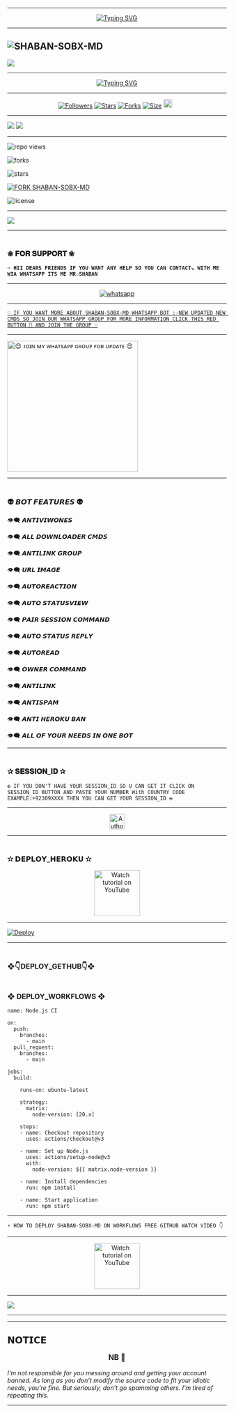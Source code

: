 ---------

</p> <p align="center">
<a href="https://git.io/typing-svg"><img src="https://readme-typing-svg.demolab.com?font=Rubik+Dirt&size=65&pause=1000&color=F89C75F&background=FF20A500&center=true&vCenter=true&width=1000&height=150&lines=THANK+YOU;FOR+USIN+SHABAN+SOBX+MD" alt="Typing SVG" /></a>

----------
![SHABAN-SOBX-MD](https://readme-typing-svg.demolab.com?font=Poppins&size=24&pause=800&color=008080&center=true&vCenter=true&width=600&lines=🥰+**𝐀𝐚𝐬𝐥𝐚𝐦𝐎𝐀𝐚𝐥𝐢𝐤𝐮𝐦**+❣️+**EVERYONE**+👋🏻;😍+**WELCOME+TO+SHABAN+MD+BOT**+💙;❤️+**THE+ULTIMATE+WHATSAPP+BOT+EXPERIENCE!**;🎉+**ENJOY+UNLIMITED+FEATURES+AND+COMMANDS!**;⚡+**FAST+%7C+RELIABLE+%7C+USER-FRIENDLY+BOT!**;🥳+**LET'S+GET+STARTED!**)
----------

<a><img src='https://i.imgur.com/DzrdW5g.gif'/></a>

-------

 </p> <p align="center">
<a href="https://git.io/typing-svg"><img src="https://readme-typing-svg.demolab.com?font=Rubik+Dirt&size=65&pause=1000&color=F720C3F&background=FF20A500&center=true&vCenter=true&width=1000&height=150&lines=SHABAN+SOBX+MD+ V2;MADE+BY+MR+SHABAN" alt="Typing SVG" /></a>

------------

<p align="center">
<a href="https://github.com/MRSHABAN40/"><img title="Followers" src="https://img.shields.io/github/followers/MRSHABAN40?color=blue&style=flat-square"></a>
<a href="https://github.com/MRSHABAN40/SHABAN-SOBX-MD/stargazers/"><img title="Stars" src="https://img.shields.io/github/stars/MRSHABAN40/SHABAN-SOBX-MD?color=blue&style=flat-square"></a>
<a href="https://github.com/MRSHABAN40/SHABAN-SOBX-MD/network/members"><img title="Forks" src="https://img.shields.io/github/forks/MRSHABAN40/SHABAN-SOBX-MD?color=blue&style=flat-square"></a>
<a href="https://github.com/MRSHABAN40/SHABAN-SOBX-MD/"><img title="Size" src="https://img.shields.io/github/repo-size/MRSHABAN40/SHABAN-SOBX-MD?style=flat-square&color=blue"></a>
<a href="https://github.com/MRSHABAN40/SHABAN-SOBX-MD/graphs/commit-activity"><img height="20" src="https://img.shields.io/badge/Maintained%3F-yes-green.svg"></a>&nbsp;&nbsp;
</p>
<p align='center'>
</p>

------------

<a><img src='https://i.imgur.com/LyHic3i.gif'/></a>
<a><img src='https://i.imgur.com/LyHic3i.gif'/></a>

--------------

![repo views](https://hits.seeyoufarm.com/api/count/incr/badge.svg?url=https%3A%2F%2Fgithub.com%2FMRSHABAN40%2FSHABAN-SOBX-MD&count_bg=%2379C83D&title_bg=%23555555&icon=gitpod.svg&icon_color=%23E7E7E7&title=Views&edge_flat=false)


![forks](https://img.shields.io/github/forks/MRSHABAN40/SHABAN-SOBX-MD?label=Forks&style=social)


![stars](https://img.shields.io/github/stars/MRSHABAN40/SHABAN-SOBX-MD?style=social)


[![FORK SHABAN-SOBX-MD](https://img.shields.io/badge/FORK%20-SHABAN%20SOBX%20MD-white)](https://github.com/MRSHABAN40/SHABAN-SOBX-MD/fork)

![license](https://img.shields.io/github/license/MRSHABAN40/SHABAN-SOBX-MD?color=green&label=License&style=plastic)

---------------

<img align="center" height="auto"
src="https://cardivo.vercel.app/api?name=SHABAN%20MD%20V2&description=🪀THE%20WORLD%20BEST%20WHATSAPP%20BOT%★%20CREATED%20BY%20MR%20SHABAN♥️&image=https://i.ibb.co/wwkxCP7/Manul-Ofc-X.jpg?v=4&backgroundColor=%23ecf0f1&github=MRSHABAN40&pattern=leaf&colorPattern=%23eaeaea"/>

------------------


### <br> ❀ 𝐅𝐎𝐑 𝐒𝐔𝐏𝐏𝐎𝐑𝐓 ❀

**`➩ HII DEARS FRIENDS IF YOU WANT ANY HELP SO YOU CAN CONTACT↘︎ WITH ME WIA WHATSAPP ITS ME MR✩SHABAN`**

-------

<p align="center">
  <a href="https://wa.me/+923059395959?text=*ʜɪɪ+ᴍʀsʜᴀʙᴀɴ--+ɪ+ɴᴇᴇᴅ+ʜᴇʟᴘ!.+ɪ+ᴍᴇssᴀɢᴇᴅ+ʏᴏᴜ+ғʀᴏᴍ+sʜᴀʙᴀɴ-sᴏʙx-ᴍᴅ+ʀᴇᴘᴏ!!*" target="_blank">
    <img alt="whatsapp" src="https://img.shields.io/badge/ Whatsapp -25D366?style=for-the-badge&logo=whatsapp&logoColor=white" />

-----------    

`♡︎ IF YOU WANT MORE ABOUT SHABAN-SOBX-MD WHATSAPP BOT :-NEW UPDATED NEW CMDS SO JOIN OUR WHATSAPP GROUP FOR MORE INFORMATION CLICK THIS RED BUTTON 🔳 AND JOIN THE GROUP ♡︎`

---------

<a href="https://whatsapp.com/channel/0029VazjYjoDDmFZTZ9Ech3O"><img src="https://img.shields.io/badge/%F0%9F%8E%89%20ᴊᴏɪɴ%20ᴏᴜʀ%20ᴡʜᴀᴛsᴀᴘᴘ%20ᴄʜᴀɴɴᴇʟ-red" alt="😍 ᴊᴏɪɴ ᴍʏ ᴡʜᴀᴛsᴀᴘᴘ ɢʀᴏᴜᴘ ғᴏʀ ᴜᴘᴅᴀᴛᴇ 😍" width="300"></a>

-----------

### <br> 👽 𝘽𝙊𝙏 𝙁𝙀𝘼𝙏𝙐𝙍𝙀𝙎 👽

👁️‍🗨️ 𝘼𝙉𝙏𝙄𝙑𝙄𝙒𝙊𝙉𝙀𝙎

👁️‍🗨️ 𝘼𝙇𝙇 𝘿𝙊𝙒𝙉𝙇𝙊𝘼𝘿𝙀𝙍 𝘾𝙈𝘿𝙎

👁️‍🗨️ 𝘼𝙉𝙏𝙄𝙇𝙄𝙉𝙆 𝙂𝙍𝙊𝙐𝙋

👁️‍🗨️ 𝙐𝙍𝙇 𝙄𝙈𝘼𝙂𝙀 

👁️‍🗨️ 𝘼𝙐𝙏𝙊𝙍𝙀𝘼𝘾𝙏𝙄𝙊𝙉

👁️‍🗨️ 𝘼𝙐𝙏𝙊 𝙎𝙏𝘼𝙏𝙐𝙎𝙑𝙄𝙀𝙒

👁️‍🗨️ 𝙋𝘼𝙄𝙍 𝙎𝙀𝙎𝙎𝙄𝙊𝙉 𝘾𝙊𝙈𝙈𝘼𝙉𝘿

👁️‍🗨️ 𝘼𝙐𝙏𝙊 𝙎𝙏𝘼𝙏𝙐𝙎 𝙍𝙀𝙋𝙇𝙔

👁️‍🗨️ 𝘼𝙐𝙏𝙊𝙍𝙀𝘼𝘿

👁️‍🗨️ 𝙊𝙒𝙉𝙀𝙍 𝘾𝙊𝙈𝙈𝘼𝙉𝘿

👁️‍🗨️ 𝘼𝙉𝙏𝙄𝙇𝙄𝙉𝙆

👁️‍🗨️ 𝘼𝙉𝙏𝙄𝙎𝙋𝘼𝙈

👁️‍🗨️ 𝘼𝙉𝙏𝙄 𝙃𝙀𝙍𝙊𝙆𝙐 𝘽𝘼𝙉

👁️‍🗨️ 𝘼𝙇𝙇 𝙊𝙁 𝙔𝙊𝙐𝙍 𝙉𝙀𝙀𝘿𝙎 𝙄𝙉 𝙊𝙉𝙀 𝘽𝙊𝙏

--------------

### <br>    ✰ 𝐒𝐄𝐒𝐒𝐈𝐎𝐍_𝐢𝐃 ✰


`✠ IF YOU DON'T HAVE YOUR SESSION_ID SO U CAN GET IT CLICK ON SESSION_ID BUTTON AND PASTE YOUR NUMBER With COUNTRY CODE EXAMPLE:+92309XXXX THEN YOU CAN GET YOUR SESSION_ID ✠`

----------

<p align="center">
<a href="https://megapair-5ca54da6f820.herokuapp.com/"><img height= "35" title="Author" src="https://img.shields.io/badge/GET SESSION ID-1:-green?style=for-the-badge&logo=heroku"></a>
<p/>

----------
 
### <br>   ✫ 𝗗𝗘𝗣𝗟𝗢𝗬_𝗛𝗘𝗥𝗢𝗞𝗨 ✫

<p align="center">
   <a href="https://youtu.be/eHyyFWSktqI?si=4Gd69MJBS65_Px5f"><img src="https://i.ibb.co/71mYRh4/116-1161192-podcast-subscribe-listen-button-youtube-sign-hd-png.png" alt="Watch tutorial on YouTube" border="0"  width="105">
    </a>
</p>

------------
 
[![Deploy](https://www.herokucdn.com/deploy/button.svg)](https://dashboard.heroku.com/new-app?template=https://github.com/MRSHABAN40/SHABAN-SOBX-MD)

------------
### <br> ❖👇DEPLOY_GETHUB👇❖


### <br> ❖ DEPLOY_WORKFLOWS ❖
```
name: Node.js CI

on:
  push:
    branches:
      - main
  pull_request:
    branches:
      - main

jobs:
  build:

    runs-on: ubuntu-latest

    strategy:
      matrix:
        node-version: [20.x]

    steps:
    - name: Checkout repository
      uses: actions/checkout@v3

    - name: Set up Node.js
      uses: actions/setup-node@v3
      with:
        node-version: ${{ matrix.node-version }}

    - name: Install dependencies
      run: npm install

    - name: Start application
      run: npm start
```

-----------

`⚡ HOW TO DEPLOY SHABAN-SOBX-MD ON WORKFLOWS FREE GITHUB WATCH VIDEO 👇`

-------------

<p align="center">
   <a href="https://youtu.be/xxw7uG5Xb6M?si=cwdTifhYH5INDSFD"><img src="https://i.ibb.co/71mYRh4/116-1161192-podcast-subscribe-listen-button-youtube-sign-hd-png.png" alt="Watch tutorial on YouTube" border="0"  width="105">
    </a>
</p>

-------------

<a><img src='https://i.imgur.com/VSVRZsX.gif'/></a>

------------

***
<h2 align="left">𝗡𝗢𝗧𝗜𝗖𝗘</h2>
<p style="text-align: center; font-size: 1.2em;">
  <strong>NB 🚫</strong><br>
   
_I’m not responsible for you messing around and getting your account banned. As long as you don’t modify the source code to fit your idiotic needs, you’re fine. But seriously, don’t go spamming others. I’m tired of repeating this._
</p>
    
***
